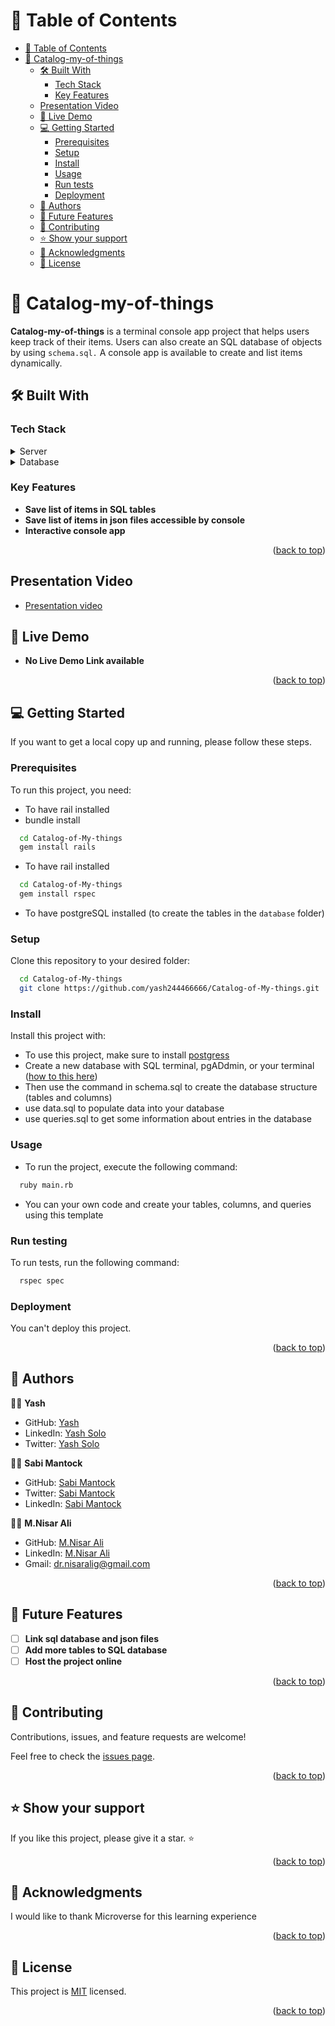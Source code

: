 <a name="readme-top"></a>

# 📗 Table of Contents

- [📗 Table of Contents](#-table-of-contents)
- [📖 Catalog-my-of-things ](#-catalog-my-of-things-)
  - [🛠 Built With ](#-built-with-)
    - [Tech Stack ](#tech-stack-)
    - [Key Features ](#key-features-)
  - [Presentation Video ](#presentation-video-)
  - [🚀 Live Demo ](#-live-demo-)
  - [💻 Getting Started ](#-getting-started-)
    - [Prerequisites](#prerequisites)
    - [Setup](#setup)
    - [Install](#install)
    - [Usage](#usage)
    - [Run tests](#run-tests)
    - [Deployment](#deployment)
  - [👥 Authors ](#-authors-)
  - [🔭 Future Features ](#-future-features-)
  - [🤝 Contributing ](#-contributing-)
  - [⭐️ Show your support ](#️-show-your-support-)
  - [🙏 Acknowledgments ](#-acknowledgments-)
  - [📝 License ](#-license-)

<!-- PROJECT DESCRIPTION -->

# 📖 Catalog-my-of-things <a name="about-project"></a>

**Catalog-my-of-things** is a terminal console app project that helps users keep track of their items. Users can also create an SQL database of objects by using `schema.sql.` A console app is available to create and list items dynamically.

## 🛠 Built With <a name="built-with"></a>

### Tech Stack <a name="tech-stack"></a>

<details>
  <summary>Server</summary>
  <ul>
    <li><a href="https://reactjs.org/">Ruby</a></li>
  </ul>
</details>

<details>
<summary>Database</summary>
  <ul>
    <li><a href="https://www.postgresql.org/">PostgreSQL</a></li>
  </ul>
</details>

### Key Features <a name="key-features"></a>

- **Save list of items in SQL tables**
- **Save list of items in json files accessible by console**
- **Interactive console app**

<p align="right">(<a href="#readme-top">back to top</a>)</p>

## Presentation Video <a name="presentation-video"></a>

- [Presentation video](https://drive.google.com/file/d/1XRz2-2olzd45lJ7Kwv6AWc-NdDd4T9rd/view?usp=sharing)

## 🚀 Live Demo <a name="live-demo"></a>

- **No Live Demo Link available**

<p align="right">(<a href="#readme-top">back to top</a>)</p>

## 💻 Getting Started <a name="getting-started"></a>

If you want to get a local copy up and running, please follow these steps.

### Prerequisites

To run this project, you need:

- To have rail installed
- bundle install

```sh
  cd Catalog-of-My-things
  gem install rails
```

- To have rail installed

```sh
  cd Catalog-of-My-things
  gem install rspec
```

- To have postgreSQL installed (to create the tables in the `database` folder)

### Setup

Clone this repository to your desired folder:

```sh
  cd Catalog-of-My-things
  git clone https://github.com/yash244466666/Catalog-of-My-things.git
```

### Install

Install this project with:

- To use this project, make sure to install [postgress](https://www.postgresql.org/)
- Create a new database with SQL terminal, pgADdmin, or your terminal ([how to this here](https://www.postgresql.org/docs/current/sql-createdatabase.html))
- Then use the command in schema.sql to create the database structure (tables and columns)
- use data.sql to populate data into your database
- use queries.sql to get some information about entries in the database

### Usage

- To run the project, execute the following command:

```sh
  ruby main.rb
```

- You can your own code and create your tables, columns, and queries using this template

### Run testing 

To run tests, run the following command:

```sh
  rspec spec
```

### Deployment

You can't deploy this project.

<!--
Example:

```sh

```
 -->


<p align="right">(<a href="#readme-top">back to top</a>)</p>

<!-- AUTHORS -->

## 👥 Authors <a name="authors"></a>

👨‍🚀 **Yash**

- GitHub: [Yash](https://github.com/yash244466666)
- LinkedIn: [Yash Solo](https://www.linkedin.com/in/yash-solo)
- Twitter: [Yash Solo](https://twitter.com/yash_solo000)

👨‍🚀 **Sabi Mantock**

- GitHub: [Sabi Mantock](https://github.com/SabiMantock)
- Twitter: [Sabi Mantock](https://twitter.com/IamSabiMantock)
- LinkedIn: [Sabi Mantock](https://www.linkedin.com/in/sabi-mantock/)

👨‍🚀 **M.Nisar Ali**

- GitHub: [M.Nisar Ali](https://github.com/MNisarAli)
- LinkedIn: [M.Nisar Ali](https://www.linkedin.com/in/muhammad-nisar-ali)
- Gmail: dr.nisaralig@gmail.com

<p align="right">(<a href="#readme-top">back to top</a>)</p>

## 🔭 Future Features <a name="future-features"></a>

- [ ] **Link sql database and json files**
- [ ] **Add more tables to SQL database**
- [ ] **Host the project online**

<p align="right">(<a href="#readme-top">back to top</a>)</p>

## 🤝 Contributing <a name="contributing"></a>

Contributions, issues, and feature requests are welcome!

Feel free to check the [issues page](https://github.com/yash244466666/Catalog-of-My-things/issues).

<p align="right">(<a href="#readme-top">back to top</a>)</p>

## ⭐️ Show your support <a name="support"></a>

If you like this project, please give it a star. ⭐️

<p align="right">(<a href="#readme-top">back to top</a>)</p>

## 🙏 Acknowledgments <a name="acknowledgements"></a>

I would like to thank Microverse for this learning experience

<p align="right">(<a href="#readme-top">back to top</a>)</p>

## 📝 License <a name="license"></a>

This project is [MIT](./LICENSE) licensed.

<p align="right">(<a href="#readme-top">back to top</a>)</p>
